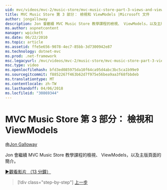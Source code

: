 ```yaml
---
uid: mvc/videos/mvc-2/music-store/mvc-music-store-part-3-views-and-viewmodels
title: MVC Music Store 第 3 部分： 檢視和 ViewModels |Microsoft 文件
author: jongalloway
description: Jon 會繼續 MVC Music Store 教學課程的檢視、 ViewModels，以及主版頁面的簡介。
ms.author: aspnetcontent
manager: wpickett
ms.date: 06/22/2010
ms.topic: article
ms.assetid: ffe5e656-9078-4ec7-85bb-3d7300942e87
ms.technology: dotnet-mvc
ms.prod: .net-framework
msc.legacyurl: /mvc/videos/mvc-2/music-store/mvc-music-store-part-3-views-and-viewmodels
msc.type: video
ms.openlocfilehash: bfd3ed085975da10f64ca95d4abc3bc5ca1b99e9
ms.sourcegitcommit: f8852267f463b62d7f975e56bea9aa3f68fbbdeb
ms.translationtype: MT
ms.contentlocale: zh-TW
ms.lasthandoff: 04/06/2018
ms.locfileid: "30869344"
---
```

<a name="mvc-music-store-part-3-views-and-viewmodels"></a>MVC Music Store 第 3 部分： 檢視和 ViewModels
====================
由[Jon Galloway](https://github.com/jongalloway)

Jon 會繼續 MVC Music Store 教學課程的檢視、 ViewModels，以及主版頁面的簡介。

[&#9654;觀看影片 （13 分鐘）](https://channel9.msdn.com/Blogs/ASP-NET-Site-Videos/mvc-music-store-part-3-views-and-viewmodels)

> [!div class="step-by-step"]
> [上一步](mvc-music-store-part-2-controllers.md)
